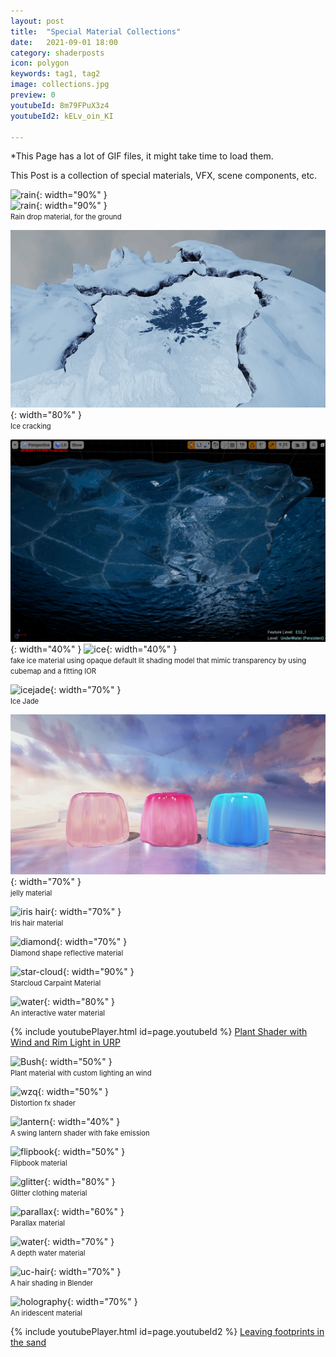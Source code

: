 ```yaml
---
layout: post
title:  "Special Material Collections"
date:   2021-09-01 18:00
category: shaderposts
icon: polygon
keywords: tag1, tag2
image: collections.jpg
preview: 0
youtubeId: 8m79FPuX3z4
youtubeId2: kELv_oin_KI

---
```

*This Page has a lot of GIF files, it might take time to load them. 
    
This Post is a collection of special materials, VFX, scene components, etc.


![rain](/post-img/shaderposts/collections/rain-ground.gif){: width="90%" }<br />
![rain](/post-img/shaderposts/collections/rain-ground2.gif){: width="90%" }<br />
<span style="font-size:0.8em;">Rain drop material, for the ground</span>

![ice-cracking](/post-img/shaderposts/collections/ice-cracking.gif){: width="80%" }<br />
<span style="font-size:0.8em;">Ice cracking</span>

![ice](/post-img/shaderposts/collections/ice-2.png){: width="40%" } ![ice](/post-img/shaderposts/collections/ice-3.png){: width="40%" }<br />
<span style="font-size:0.8em;">fake ice material using opaque default lit shading model that mimic transparency by using cubemap and a fitting IOR </span>

![icejade](/post-img/shaderposts/collections/icejade.gif){: width="70%" }<br />
<span style="font-size:0.8em;">Ice Jade</span>

![jelly](/post-img/shaderposts/collections/jelly.png){: width="70%" }<br />
<span style="font-size:0.8em;">jelly material</span>

![iris hair](/post-img/shaderposts/collections/hair.gif){: width="70%" }<br />
<span style="font-size:0.8em;">Iris hair material</span>

![diamond](/post-img/shaderposts/collections/diamond-pattern.gif){: width="70%" }<br />
<span style="font-size:0.8em;">Diamond shape reflective material</span>

![star-cloud](/post-img/shaderposts/collections/star-cloud.gif){: width="90%" }<br />
<span style="font-size:0.8em;">Starcloud Carpaint Material</span>

![water](/post-img/shaderposts/collections/uc-water.gif){: width="80%" }<br />
<span style="font-size:0.8em;">An interactive water material</span>

{% include youtubePlayer.html id=page.youtubeId %}
[Plant Shader with Wind and Rim Light in URP](https://youtu.be/8m79FPuX3z4)

![Bush](/post-img/shaderposts/collections/Bush.gif){: width="50%" }<br />
<span style="font-size:0.8em;">Plant material with custom lighting an wind</span>

![wzq](/post-img/shaderposts/collections/wzq.gif){: width="50%" }<br />
<span style="font-size:0.8em;">Distortion fx shader</span>

![lantern](/post-img/shaderposts/collections/lantern.gif){: width="40%" }<br />
<span style="font-size:0.8em;">A swing lantern shader with fake emission</span>

![flipbook](/post-img/shaderposts/collections/flipbook.gif){: width="50%" }<br />
<span style="font-size:0.8em;">Flipbook material</span>

![glitter](/post-img/shaderposts/collections/Glitter.gif){: width="80%" }<br />
<span style="font-size:0.8em;">Glitter clothing material</span>

![parallax](/post-img/shaderposts/collections/parallax.gif){: width="60%" }<br />
<span style="font-size:0.8em;">Parallax material</span>

![water](/post-img/shaderposts/collections/Pool.gif){: width="70%" }<br />
<span style="font-size:0.8em;">A depth water material</span>

![uc-hair](/post-img/shaderposts/collections/uc-hair.gif){: width="70%" }<br />
<span style="font-size:0.8em;">A hair shading in Blender </span>

![holography](/post-img/shaderposts/collections/Holography.gif){: width="70%" }<br />
<span style="font-size:0.8em;">An iridescent material </span>

{% include youtubePlayer.html id=page.youtubeId2 %}
[Leaving footprints in the sand](https://youtu.be/kELv_oin_KI)